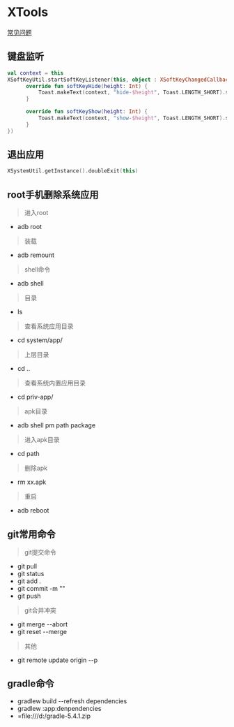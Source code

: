 # XTools
[常见问题](https://github.com/dannycx/XTools/blob/main/QUESTION.md)

## 键盘监听
```kotlin
val context = this
XSoftKeyUtil.startSoftKeyListener(this, object : XSoftKeyChangedCallback {
      override fun softKeyHide(height: Int) {
          Toast.makeText(context, "hide-$height", Toast.LENGTH_SHORT).show()
      }

      override fun softKeyShow(height: Int) {
          Toast.makeText(context, "show-$height", Toast.LENGTH_SHORT).show()
      }
})
```

## 退出应用
```kotlin
XSystemUtil.getInstance().doubleExit(this)
```

## root手机删除系统应用
> 进入root
+ adb root              

> 装载
+ adb remount

> shell命令
+ adb shell

> 目录
+ ls

> 查看系统应用目录
+ cd system/app/

> 上层目录
+ cd ..

> 查看系统内置应用目录
+ cd priv-app/

> apk目录
+ adb shell pm path package

> 进入apk目录
+ cd path

> 删除apk
+ rm xx.apk

> 重启
+ adb reboot

## git常用命令
> git提交命令
* git pull
* git status
* git add .
* git commit -m ""
* git push
> git合并冲突
- git merge --abort
- git reset --merge
> 其他
* git remote update origin --p

## gradle命令
* gradlew build --refresh dependencies
* gradlew :app:denpendencies
* =file:///d:/gradle-5.4.1.zip

